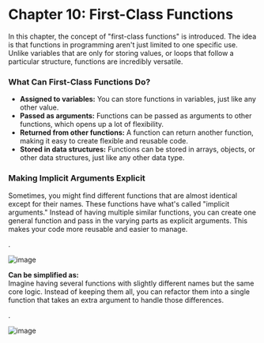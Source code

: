 # Chapter 10: First-Class Functions

In this chapter, the concept of "first-class functions" is introduced. The idea is that functions in programming aren't just limited to one specific use. Unlike variables that are only for storing values, or loops that follow a particular structure, functions are incredibly versatile.

### What Can First-Class Functions Do?

- **Assigned to variables:** You can store functions in variables, just like any other value.
- **Passed as arguments:** Functions can be passed as arguments to other functions, which opens up a lot of flexibility.
- **Returned from other functions:** A function can return another function, making it easy to create flexible and reusable code.
- **Stored in data structures:** Functions can be stored in arrays, objects, or other data structures, just like any other data type.

### Making Implicit Arguments Explicit

Sometimes, you might find different functions that are almost identical except for their names. These functions have what's called "implicit arguments." Instead of having multiple similar functions, you can create one general function and pass in the varying parts as explicit arguments. This makes your code more reusable and easier to manage.

.


![image](https://github.com/user-attachments/assets/74c99c38-ca2f-4b6d-9229-9015e49ddd78)


**Can be simplified as:**  
Imagine having several functions with slightly different names but the same core logic. Instead of keeping them all, you can refactor them into a single function that takes an extra argument to handle those differences.

.


![image](https://github.com/user-attachments/assets/207f27ca-94a0-450d-88c2-576f1c942545)

    
